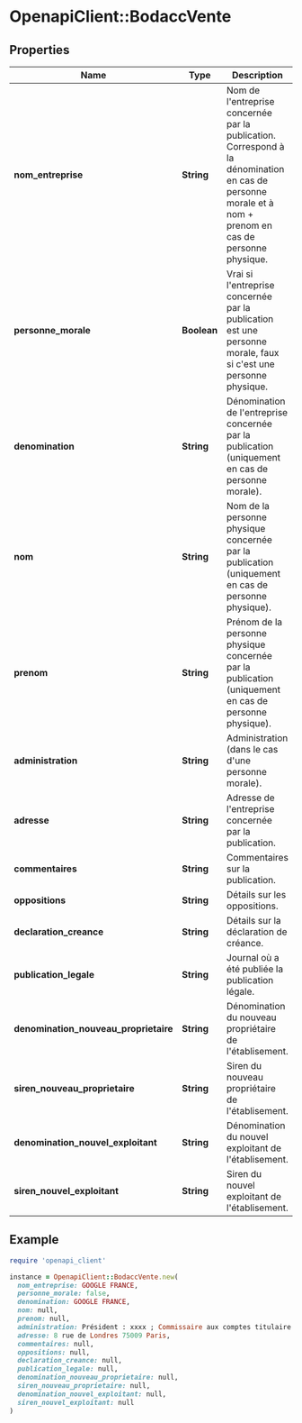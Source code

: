 # OpenapiClient::BodaccVente

## Properties

| Name | Type | Description | Notes |
| ---- | ---- | ----------- | ----- |
| **nom_entreprise** | **String** | Nom de l&#39;entreprise concernée par la publication. Correspond à la dénomination en cas de personne morale et à nom + prenom en cas de personne physique. | [optional] |
| **personne_morale** | **Boolean** | Vrai si l&#39;entreprise concernée par la publication est une personne morale, faux si c&#39;est une personne physique. | [optional] |
| **denomination** | **String** | Dénomination de l&#39;entreprise concernée par la publication (uniquement en cas de personne morale). | [optional] |
| **nom** | **String** | Nom de la personne physique concernée par la publication (uniquement en cas de personne physique). | [optional] |
| **prenom** | **String** | Prénom de la personne physique concernée par la publication (uniquement en cas de personne physique). | [optional] |
| **administration** | **String** | Administration (dans le cas d&#39;une personne morale). | [optional] |
| **adresse** | **String** | Adresse de l&#39;entreprise concernée par la publication. | [optional] |
| **commentaires** | **String** | Commentaires sur la publication. | [optional] |
| **oppositions** | **String** | Détails sur les oppositions. | [optional] |
| **declaration_creance** | **String** | Détails sur la déclaration de créance. | [optional] |
| **publication_legale** | **String** | Journal où a été publiée la publication légale. | [optional] |
| **denomination_nouveau_proprietaire** | **String** | Dénomination du nouveau propriétaire de l&#39;établisement. | [optional] |
| **siren_nouveau_proprietaire** | **String** | Siren du nouveau propriétaire de l&#39;établisement. | [optional] |
| **denomination_nouvel_exploitant** | **String** | Dénomination du nouvel exploitant de l&#39;établisement. | [optional] |
| **siren_nouvel_exploitant** | **String** | Siren du nouvel exploitant de l&#39;établisement. | [optional] |

## Example

```ruby
require 'openapi_client'

instance = OpenapiClient::BodaccVente.new(
  nom_entreprise: GOOGLE FRANCE,
  personne_morale: false,
  denomination: GOOGLE FRANCE,
  nom: null,
  prenom: null,
  administration: Président : xxxx ; Commissaire aux comptes titulaire : xxxx,
  adresse: 8 rue de Londres 75009 Paris,
  commentaires: null,
  oppositions: null,
  declaration_creance: null,
  publication_legale: null,
  denomination_nouveau_proprietaire: null,
  siren_nouveau_proprietaire: null,
  denomination_nouvel_exploitant: null,
  siren_nouvel_exploitant: null
)
```

